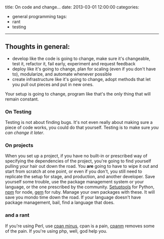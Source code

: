 title: On code and change...
date: 2013-03-01 12:00:00
categories:
 - general programming
tags:
 - rant
 - testing
---

## Thoughts in general:

 * develop like the code is going to change, make sure it's changeable, test it, refactor it, fail early, experiment and request feedback
 * deploy like it's going to change, plan for scaling (even if you don't have to), modularize, and automate whenever possible
 * create infrastructure like it's going to change, adopt methods that let you pull out pieces and put in new ones.

Your setup is going to change, program like that's the only thing that will remain constant.

### On Testing

Testing is not about finding bugs. It's not even really about making sure a piece of code works, you could do that yourself. Testing is to make sure *you can change it later*.

### On projects
When you set up a project, if you have no built-in or prescribed way of specifying the dependencies of the project, you're going to find yourself pulling your hair out down the road. You **are** going to have to wipe it out and start from scratch at one point, or even if you don't, you still need to replicate the setup for stage, and production, and another developer. Save yourself some trouble, use the package management system or your language, or the one prescribed by the community.  [Setuptools][1] for Python, [npm][2] for node, [gem][3] for ruby. Manage your own packages with these. It will save you mondo time down the road. If your language doesn't have package management, bail, find a language that does.

### and a rant
If you're using Perl, use [cpan minus][4], cpan is a pain, [cpanm][4] removes some of the pain. If you're using php, well, god help you.

[1]: http://pythonhosted.org/an_example_pypi_project/setuptools.html
[2]: https://www.npmjs.org/
[3]: http://rubygems.org/
[4]: http://search.cpan.org/~miyagawa/App-cpanminus-1.7001/bin/cpanm
